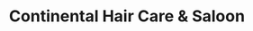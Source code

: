 ---
title: "Continental Hair Care & Saloon"
url: /karachi/continental-hair-care-und-saloon/
shop: Friseur
---